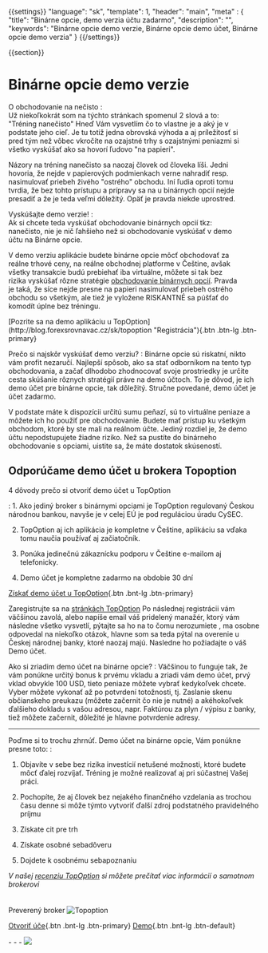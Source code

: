 {{settings}}
  "language": "sk",
  "template": 1,
  "header": "main",
  "meta" : {
    "title": "Binárne opcie, demo verzia účtu zadarmo",
    "description": "",
    "keywords": "Binárne opcie demo verzie, Binárne opcie demo účet, Binárne opcie demo verzia"
  }
{{/settings}}

<div class="row">
<div class="col-md-9" role="main" markdown="1">

{{section}}
# Binárne opcie demo verzie



<div class="row" style="width:92%">
  <div class="col-md-6" markdown="1">

O obchodovanie na nečisto
:    
Už niekoľkokrát som na týchto stránkach spomenul 2 slová a to: "Tréning nanečisto" Hneď Vám vysvetlím čo to vlastne je a aký je v podstate jeho cieľ. Je tu totiž jedna obrovská výhoda a aj príležitosť si pred tým než vôbec vkročíte na ozajstné trhy s ozajstnými peniazmi si všetko vyskúšať ako sa hovorí ľudovo "na papieri".

Názory na tréning nanečisto sa naozaj človek od človeka líši. Jedni hovoria, že nejde v papierových podmienkach verne nahradiť resp. nasimulovať priebeh živého "ostrého" obchodu. Iní ľudia oproti tomu tvrdia, že bez tohto prístupu a prípravy sa na u binárnych opcií nejde presadiť a že je teda veľmi dôležitý. Opäť je pravda niekde uprostred. 



</div>
  <div class="col-md-6" markdown="1">

Vyskúšajte demo verzie!
:   
Ak si chcete teda vyskúšať obchodovanie binárnych opcií tkz: nanečisto, nie je nič ľahšieho než si obchodovanie vyskúšať v demo účtu na Binárne opcie.

V demo verziu aplikácie budete binárne opcie môcť obchodovať za reálne trhové ceny, na reálne obchodnej platforme v Češtine, avšak všetky transakcie budú prebiehať iba virtuálne, môžete si tak bez rizika vyskúšať rôzne stratégie [obchodovanie binárnych opcií](http://www.forexsrovnavac.cz/sk/binarne-opcie). Pravda je taká, že síce nejde presne na papieri nasimulovať priebeh ostrého obchodu so všetkým, ale tiež je vyložene RISKANTNÉ sa púšťať do komodít úplne bez tréningu.

</div>
</div>
[Pozrite sa na demo aplikáciu u TopOption](http://blog.forexsrovnavac.cz/sk/topoption "Registrácia"){.btn .btn-lg .btn-primary}

Prečo si najskôr vyskúšať demo verziu?
:    Binárne opcie sú riskatní, nikto vám profit nezaručí. Najlepší spôsob, ako sa stať odborníkom na tento typ obchodovania, a začať dlhodobo zhodnocovať svoje prostriedky je určite cesta skúšanie rôznych stratégií práve na demo účtoch. To je dôvod, je ich demo účet pre binárne opcie, tak dôležitý. Stručne povedané, demo účet je účet zadarmo.

V podstate máte k dispozícii určitú sumu peňazí, sú to virtuálne peniaze a môžete ich ho použiť pre obchodovanie. Budete mať prístup ku všetkým obchodom, ktoré by ste mali na reálnom účte. Jediný rozdiel je, že demo účtu nepodstupujete žiadne riziko. Než sa pustíte do binárneho obchodovanie s opciami, uistite sa, že máte dostatok skúseností.



## Odporúčame demo účet u brokera Topoption

4 dôvody prečo si otvoriť demo účet u TopOption

: 1. Ako jediný broker s binárnymi opciami je TopOption regulovaný Českou národnou bankou, navyše je v celej EÚ je pod reguláciou úradu CySEC.

2. TopOption aj ich aplikácia je kompletne v Češtine, aplikáciu sa vďaka tomu naučia používať aj začiatočník.

3. Ponúka jedinečnú zákaznícku podporu v Češtine e-mailom aj telefonicky.

4. Demo účet je kompletne zadarmo na obdobie 30 dní


[Získať demo účet u TopOption](http://blog.forexsrovnavac.cz/sk/topoption "Registrácia"){.btn .bnt-lg .btn-primary}

Zaregistrujte sa na [stránkách TopOption](http://blog.forexsrovnavac.cz/sk/topoption "Registrácia") Po následnej registrácii vám väčšinou zavolá, alebo napíše email váš pridelený manažér, ktorý vám následne všetko vysvetlí, pýtajte sa ho na to čomu nerozumiete , ma osobne odpovedal na niekoľko otázok, hlavne som sa teda pýtal na overenie u Českej národnej banky, ktoré naozaj majú. Nasledne ho požiadajte o váš Demo účet.

Ako si zriadim demo účet na binárne opcie?
:   Väčšinou to funguje tak, že vám ponúkne určitý bonus k prvému vkladu a zriadi vám demo účet, prvý vklad obvykle 100 USD, tieto peniaze môžete vybrať kedykoľvek chcete. Vyber môžete vykonať až po potvrdení totožnosti, tj. Zaslanie skenu občianskeho preukazu (môžete začernit čo nie je nutné) a akéhokoľvek ďalšieho dokladu s vašou adresou, napr. Faktúrou za plyn / výpisu z banky, tiež môžete začernit, dôležité je hlavne potvrdenie adresy.
- - -

Poďme si to trochu zhrnúť. Demo účet na binárne opcie, Vám ponúkne presne toto:
:   

1. Objavíte v sebe bez rizika investícií netušené možnosti, ktoré budete môcť ďalej rozvíjať. Tréning je možné realizovať aj pri súčastnej Vašej práci.

2. Pochopíte, že aj človek bez nejakého finančného vzdelania as trochou času denne si môže týmto vytvoriť ďalší zdroj podstatného pravidelného príjmu

3. Získate cit pre trh

4. Získate osobné sebadôveru

5. Dojdete k osobnému sebapoznaniu

*V našej [recenziu TopOption](http://www.forexsrovnavac.cz/sk/topoption) si môžete prečítať viac informácií o samotnom brokerovi*

</div>
<div class="col-md-3" markdown="1">
<div class="well" markdown="1" style="margin-top: 2.5em">

Preverený broker
![Topoption](http://s21.postimg.org/www8bsipf/images.jpg)  

[Otvoriť úče](http://blog.forexsrovnavac.cz/sk/topoption "Registrácia"){.btn .bnt-lg .btn-primary} [Demo](http://blog.forexsrovnavac.cz/sk/topoption "Demo účet"){.btn .bnt-lg .btn-default}

</div>
<div class="container-fluid" markdown="1">
<div class="container-fluid" markdown="1">
</div>
- - -

<a href="http://blog.forexsrovnavac.cz/sk/topoption"  target="_blank">
 <img src="http://blog.forexsrovnavac.cz/wp-content/uploads/2014/10/informace.png" width="" height=""/>

</a>
</div>
</div>
</div>
